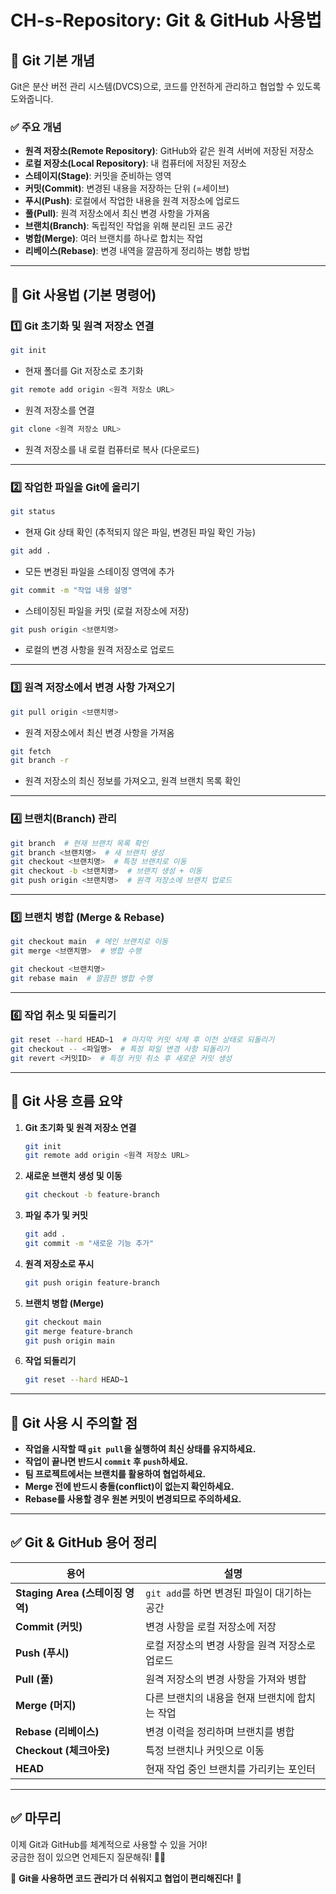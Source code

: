 # **CH-s-Repository: Git & GitHub 사용법**

## **📌 Git 기본 개념**
Git은 분산 버전 관리 시스템(DVCS)으로, 코드를 안전하게 관리하고 협업할 수 있도록 도와줍니다.

### **✅ 주요 개념**
- **원격 저장소(Remote Repository)**: GitHub와 같은 원격 서버에 저장된 저장소
- **로컬 저장소(Local Repository)**: 내 컴퓨터에 저장된 저장소
- **스테이지(Stage)**: 커밋을 준비하는 영역
- **커밋(Commit)**: 변경된 내용을 저장하는 단위 (=세이브)
- **푸시(Push)**: 로컬에서 작업한 내용을 원격 저장소에 업로드
- **풀(Pull)**: 원격 저장소에서 최신 변경 사항을 가져옴
- **브랜치(Branch)**: 독립적인 작업을 위해 분리된 코드 공간
- **병합(Merge)**: 여러 브랜치를 하나로 합치는 작업
- **리베이스(Rebase)**: 변경 내역을 깔끔하게 정리하는 병합 방법

---

## **📌 Git 사용법 (기본 명령어)**

### **1️⃣ Git 초기화 및 원격 저장소 연결**
```bash
git init
```
- 현재 폴더를 Git 저장소로 초기화

```bash
git remote add origin <원격 저장소 URL>
```
- 원격 저장소를 연결

```bash
git clone <원격 저장소 URL>
```
- 원격 저장소를 내 로컬 컴퓨터로 복사 (다운로드)

---

### **2️⃣ 작업한 파일을 Git에 올리기**
```bash
git status
```
- 현재 Git 상태 확인 (추적되지 않은 파일, 변경된 파일 확인 가능)

```bash
git add .
```
- 모든 변경된 파일을 스테이징 영역에 추가

```bash
git commit -m "작업 내용 설명"
```
- 스테이징된 파일을 커밋 (로컬 저장소에 저장)

```bash
git push origin <브랜치명>
```
- 로컬의 변경 사항을 원격 저장소로 업로드

---

### **3️⃣ 원격 저장소에서 변경 사항 가져오기**
```bash
git pull origin <브랜치명>
```
- 원격 저장소에서 최신 변경 사항을 가져옴

```bash
git fetch
git branch -r
```
- 원격 저장소의 최신 정보를 가져오고, 원격 브랜치 목록 확인

---

### **4️⃣ 브랜치(Branch) 관리**
```bash
git branch  # 현재 브랜치 목록 확인
git branch <브랜치명>  # 새 브랜치 생성
git checkout <브랜치명>  # 특정 브랜치로 이동
git checkout -b <브랜치명>  # 브랜치 생성 + 이동
git push origin <브랜치명>  # 원격 저장소에 브랜치 업로드
```

---

### **5️⃣ 브랜치 병합 (Merge & Rebase)**
```bash
git checkout main  # 메인 브랜치로 이동
git merge <브랜치명>  # 병합 수행
```

```bash
git checkout <브랜치명>
git rebase main  # 깔끔한 병합 수행
```

---

### **6️⃣ 작업 취소 및 되돌리기**
```bash
git reset --hard HEAD~1  # 마지막 커밋 삭제 후 이전 상태로 되돌리기
git checkout -- <파일명>  # 특정 파일 변경 사항 되돌리기
git revert <커밋ID>  # 특정 커밋 취소 후 새로운 커밋 생성
```

---

## **📌 Git 사용 흐름 요약**
1. **Git 초기화 및 원격 저장소 연결**
   ```bash
   git init
   git remote add origin <원격 저장소 URL>
   ```
2. **새로운 브랜치 생성 및 이동**
   ```bash
   git checkout -b feature-branch
   ```
3. **파일 추가 및 커밋**
   ```bash
   git add .
   git commit -m "새로운 기능 추가"
   ```
4. **원격 저장소로 푸시**
   ```bash
   git push origin feature-branch
   ```
5. **브랜치 병합 (Merge)**
   ```bash
   git checkout main
   git merge feature-branch
   git push origin main
   ```
6. **작업 되돌리기**
   ```bash
   git reset --hard HEAD~1
   ```

---

## **📌 Git 사용 시 주의할 점**
- **작업을 시작할 때 `git pull`을 실행하여 최신 상태를 유지하세요.**
- **작업이 끝나면 반드시 `commit` 후 `push`하세요.**
- **팀 프로젝트에서는 브랜치를 활용하여 협업하세요.**
- **Merge 전에 반드시 충돌(conflict)이 없는지 확인하세요.**
- **Rebase를 사용할 경우 원본 커밋이 변경되므로 주의하세요.**

---

## **✅ Git & GitHub 용어 정리**
| 용어 | 설명 |
|------|------|
| **Staging Area (스테이징 영역)** | `git add`를 하면 변경된 파일이 대기하는 공간 |
| **Commit (커밋)** | 변경 사항을 로컬 저장소에 저장 |
| **Push (푸시)** | 로컬 저장소의 변경 사항을 원격 저장소로 업로드 |
| **Pull (풀)** | 원격 저장소의 변경 사항을 가져와 병합 |
| **Merge (머지)** | 다른 브랜치의 내용을 현재 브랜치에 합치는 작업 |
| **Rebase (리베이스)** | 변경 이력을 정리하며 브랜치를 병합 |
| **Checkout (체크아웃)** | 특정 브랜치나 커밋으로 이동 |
| **HEAD** | 현재 작업 중인 브랜치를 가리키는 포인터 |

---

## **✅ 마무리**
이제 Git과 GitHub를 체계적으로 사용할 수 있을 거야!  
궁금한 점이 있으면 언제든지 질문해줘! 🚀🔥

🎯 **Git을 사용하면 코드 관리가 더 쉬워지고 협업이 편리해진다!** 🎯

